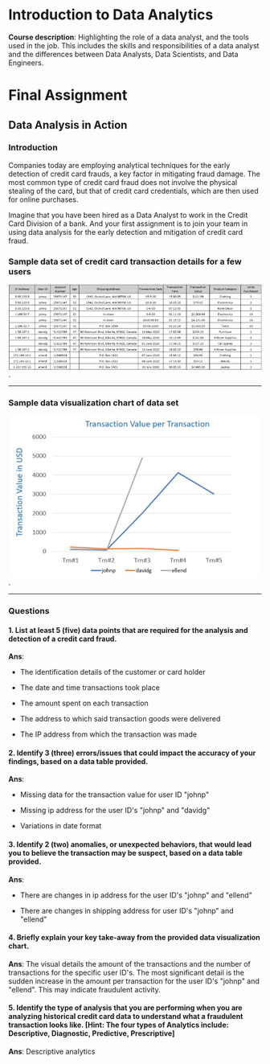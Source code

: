 # Introduction to Data Analytics

**Course description**: Highlighting the role of a data analyst, and the tools used in the job. This includes the skills and responsibilities of a data analyst and the differences between Data Analysts, Data Scientists, and Data Engineers.

# Final Assignment

## Data Analysis in Action

### Introduction

Companies today are employing analytical techniques for the early detection of credit card frauds, a key factor in mitigating fraud damage. The most common type of credit card fraud does not involve the physical stealing of the card, but that of credit card credentials, which are then used for online purchases.

Imagine that you have been hired as a Data Analyst to work in the Credit Card Division of a bank. And your first assignment is to join your team in using data analysis for the early detection and mitigation of credit card fraud.   

### Sample data set of credit card transaction details for a few users

<img src="images/week-5-assignment-dataset-sample.jpg" align="left" width="1100">.

---

### Sample data visualization chart of data set

<img src="images/week-5-assignment-dataset-visual.jpg" align="left" width="1100">.

---

### Questions

#### 1. List at least 5 (five) data points that are required for the analysis and detection of a credit card fraud. 

**Ans**: 

  * The identification details of the customer or card holder 

  * The date and time transactions took place

  * The amount spent on each transaction

  * The address to which said transaction goods were delivered

  * The IP address from which the transaction was made

#### 2. Identify 3 (three) errors/issues that could impact the accuracy of your findings, based on a data table provided. 

**Ans**: 

  * Missing data for the transaction value for user ID "johnp"

  * Missing ip address for the user ID's "johnp" and "davidg"

  * Variations in date format

#### 3. Identify 2 (two) anomalies, or unexpected behaviors, that would lead you to believe the transaction may be suspect, based on a data table provided. 

**Ans**: 

  * There are changes in ip address for the user ID's "johnp" and "ellend"

  * There are changes in shipping address for user ID's "johnp" and "ellend"

#### 4. Briefly explain your key take-away from the provided data visualization chart. 

**Ans**: The visual details the amount of the transactions and the number of transactions for the specific user ID's. The most significant detail is the sudden increase in the amount per transaction for the user ID's "johnp" and "ellend". This may indicate fraudulent activity.

#### 5. Identify the type of analysis that you are performing when you are analyzing historical credit card data to understand what a fraudulent transaction looks like. [Hint: The four types of Analytics include: Descriptive, Diagnostic, Predictive, Prescriptive]  

**Ans**: Descriptive analytics


